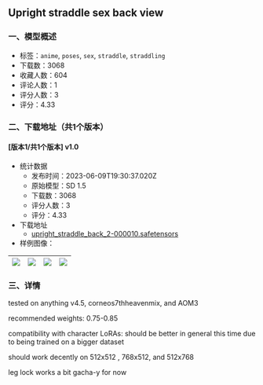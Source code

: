 ## Upright straddle sex back view
### 一、模型概述

- 标签：`anime`, `poses`, `sex`, `straddle`, `straddling`
- 下载数：3068
- 收藏人数：604
- 评论人数：1
- 评分人数：3
- 评分：4.33

### 二、下载地址（共1个版本）

#### [版本1/共1个版本] v1.0

- 统计数据
  - 发布时间：2023-06-09T19:30:37.020Z
  - 原始模型：SD 1.5
  - 下载数：3068
  - 评分人数：3
  - 评分：4.33
- 下载地址
  - [upright_straddle_back_2-000010.safetensors](https://civitai.com/api/download/models/92613)
- 样例图像：

| <img src="https://image.civitai.com/xG1nkqKTMzGDvpLrqFT7WA/cf597636-6e28-465e-a286-8cc4e85556af/width=450/1088308.jpeg" /> | <img src="https://image.civitai.com/xG1nkqKTMzGDvpLrqFT7WA/f92c7d0c-bfe9-42c7-940e-2beee8536080/width=450/1088309.jpeg" /> | <img src="https://image.civitai.com/xG1nkqKTMzGDvpLrqFT7WA/bd109134-7b19-4dc6-bd31-90f66a106c06/width=450/1088313.jpeg" /> | <img src="https://image.civitai.com/xG1nkqKTMzGDvpLrqFT7WA/cd90e49a-fe71-4ca0-948a-f0281be0b193/width=450/1088315.jpeg" /> |
| ---- | ---- | ---- | ---- |


### 三、详情
<p>tested on anything v4.5, corneos7thheavenmix, and AOM3</p><p>recommended weights: 0.75-0.85</p><p>compatibility with character LoRAs: should be better in general this time due to being trained on a bigger dataset</p><p>should work decently on 512x512 , 768x512, and 512x768</p><p>leg lock works a bit gacha-y for now</p>